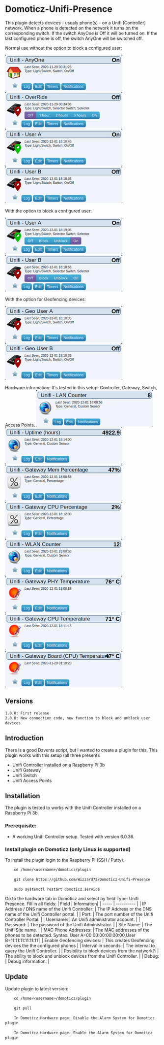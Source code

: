 # Domoticz-Unifi-Presence
This plugin detects devices - usualy phone(s) - on a Unifi (Controller) network. When a phone is detected on the network it turns on the corresponding switch. If the switch AnyOne is Off it will be turned on. If the last configured phone is off, the switch AnyOne will be switched off.

Normal use without the option to block a configured user:

![ble_tag](https://raw.githubusercontent.com/Wizzard72/Domoticz-Unifi-Presence/master/image/AnyOne.png)
![ble_tag](https://raw.githubusercontent.com/Wizzard72/Domoticz-Unifi-Presence/master/image/OverRide.png)
![ble_tag](https://raw.githubusercontent.com/Wizzard72/Domoticz-Unifi-Presence/master/image/User%20A.png)
![ble_tag](https://raw.githubusercontent.com/Wizzard72/Domoticz-Unifi-Presence/master/image/User%20B.png)

With the option to block a configured user:

![ble_tag](https://raw.githubusercontent.com/Wizzard72/Domoticz-Unifi-Presence/master/image/User%20A%20Block.png)
![ble_tag](https://raw.githubusercontent.com/Wizzard72/Domoticz-Unifi-Presence/master/image/User%20B%20Block.png)

With the option for Geofencing devices:

![ble_tag](https://raw.githubusercontent.com/Wizzard72/Domoticz-Unifi-Presence/master/image/Geo%20User%20A.png)
![ble_tag](https://raw.githubusercontent.com/Wizzard72/Domoticz-Unifi-Presence/master/image/Geo%20User%20B.png)

Hardware information:
It's tested in this setup: Controller, Gateway, Switch, Access Points.
![ble_tag](https://raw.githubusercontent.com/Wizzard72/Domoticz-Unifi-Presence/master/image/LAN%20Counter.png)
![ble_tag](https://raw.githubusercontent.com/Wizzard72/Domoticz-Unifi-Presence/master/image/Uptime.png)
![ble_tag](https://raw.githubusercontent.com/Wizzard72/Domoticz-Unifi-Presence/master/image/Gateway%20Mem.png)
![ble_tag](https://raw.githubusercontent.com/Wizzard72/Domoticz-Unifi-Presence/master/image/Gateway%20CPU.png)
![ble_tag](https://raw.githubusercontent.com/Wizzard72/Domoticz-Unifi-Presence/master/image/WLAN%20Counter.png)
![ble_tag](https://raw.githubusercontent.com/Wizzard72/Domoticz-Unifi-Presence/master/image/Gateway%20PHY.png)
![ble_tag](https://raw.githubusercontent.com/Wizzard72/Domoticz-Unifi-Presence/master/image/Gateway%20CPU%20Temperature.png)
![ble_tag](https://raw.githubusercontent.com/Wizzard72/Domoticz-Unifi-Presence/master/image/Gateway%20Board%20CPU%20Temperature.png)



## Versions

    1.0.0: First release
    2.0.0: New connection code, new function to block and unblock user devices

## Introduction
There is a good Dzvents script, but I wanted to create a plugin for this. 
This plugin works with this setup (all three present):
 - Unifi Controller installed on a Raspberry Pi 3b
 - Unifi Gateway
 - Unifi Switch
 - Unifi Access Points

## Installation

The plugin is tested to works with the Unifi Controller installed on a Raspberry Pi 3b.

### Prerequisite:
  - A working Unifi Controller setup. Tested with version 6.0.36.

### Install plugin on Domoticz (only Linux is supported)
To install the plugin login to the Raspberry Pi (SSH / Putty).
  
        cd /home/<username>/domoticz/plugin
  
        git clone https://github.com/Wizzard72/Domoticz-Unifi-Presence
      
        sudo systemctl restart domoticz.service

Go to the hardware tab in Domoticz and select by field Type: Unifi Presence.
Fill in all fields:
| Field | Information|
| ----- | ---------- |
| IP Address / DNS name of the Unifi Controller: | The IP Address or the DNS name of the Unifi Controller portal. |
| Port: | The port number of the Unifi Controller Portal. |
| Username: | An Unifi administrator account. |
| Password: | The password of the Unifi Administrator. |
| Site Name:  | The Unifi Site name. |
| MAC Phone Addresses: | The MAC addresses of the phones to be detected. Syntax: User A=00:00:00:00:00:00,User B=11:11:11:11:11:11 |
| Enable Geofencing devices: | This creates Geofencing devices the the configured phones |
| Interval in seconds: | The  interval to query the Unifi Controller. |
| Posibility to block devices from the network?: | The ability to block and unblock devices from the Unifi Controller. |
| Debug: | Debug information. |


## Update
Update plugin to latest version:

        cd /home/<username>/domoticz/plugin
  
        git pull
      
        In Domoticz Hardware page: Disable the Alarm System for Domoticz plugin
        
        In Domoticz Hardware page: Enable the Alarm System for Domoticz plugin

